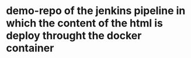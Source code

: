 # demo-repo of the jenkins pipeline in which the content of the html is deploy throught the docker container 

